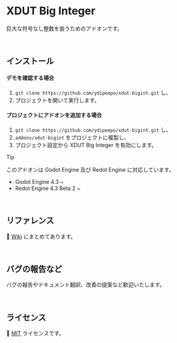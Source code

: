 <br />

# XDUT Big Integer

巨大な符号なし整数を扱うためのアドオンです。

<br />

## インストール

#### デモを確認する場合

1. `git clone https://github.com/ydipeepo/xdut-bigint.git` し、
2. プロジェクトを開いて実行します。

#### プロジェクトにアドオンを追加する場合

1. `git clone https://github.com/ydipeepo/xdut-bigint.git` し、
2. `addons/xdut-bigint` をプロジェクトに複製し、
3. プロジェクト設定から XDUT Big Integer を有効にします。

> [!TIP]
> このアドオンは Godot Engine 及び Redot Engine に対応しています。
>
> * Godot Engine 4.3 ~
> * Redot Engine 4.3 Beta 2 ~

<br />

## リファレンス

📖 [Wiki](https://github.com/ydipeepo/xdut-bigint/wiki) にまとめてあります。

<br />

## バグの報告など

バグの報告やドキュメント翻訳、改善の提案など歓迎いたします。

<br />

## ライセンス

🔗 [MIT](https://github.com/ydipeepo/xdut-bigint/blob/main/LICENSE) ライセンスです。

<br />